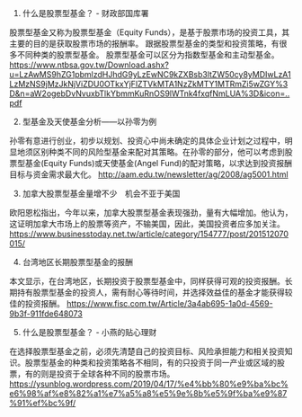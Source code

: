

1. 什么是股票型基金？ - 财政部国库署

股票型基金又称为股票型基金（Equity Funds），是基于股票市场的投资工具，其主要的目的是获取股票市场的报酬率。 跟据股票型基金的类型和投资策略，有很多不同种类的股票型基金。 股票型基金可以区分为指数型基金和主动型基金。 
https://www.ntbsa.gov.tw/Download.ashx?u=LzAwMS9hZG1pbmlzdHJhdG9yLzEwNC9kZXBsb3ltZW50cy8yMDIwLzA1LzMzNS9jMzJkNjViZDU0OTkxYjFlZTVkMTA1NzZkMTY1MTRmZi5wZGY%3D&n=aW2ogebDvNvuxbTlkYbmmKuRnOS9lWTnk4fxqfNmLUA%3D&icon=..pdf

2. 型基金及天使基金分析——以孙零为例

孙零有意进行创业，初步以规划、投资心中尚未确定的具体企业计划之过程中，明显地须区别种类不同的风险型基金来配对其策略。在孙零的部分，他可以考虑到股票型基金(Equity Funds)或天使基金(Angel Fund)的配对策略，以求达到投资报酬目标与资金需求最大化。 
http://aam.edu.tw/newsletter/ag/2008/ag5001.html

3. 加拿大股票型基金量增不少　机会不亚于美国

欧阳恩松指出，今年以来，加拿大股票型基金表现强劲，量有大幅增加。他认为，这证明加拿大市场上的股票等资产，不输美国，因此，美国投资者应多加关注。 
https://www.businesstoday.net.tw/article/category/154777/post/201512070015/

4. 台湾地区长期股票型基金的报酬

本文显示，在台湾地区，长期投资于股票型基金中，同样获得可观的投资报酬。长期持有股票型基金的投资人，需有耐心等待时间，并选择效益佳的基金才能获得较佳的投资报酬。 
https://www.fisc.com.tw/Article/3a4ab695-1a0d-4569-9b3f-911fde648073

5. 什么是股票型基金？ - 小燕的贴心理财

在选择股票型基金之前，必须先清楚自己的投资目标、风险承担能力和相关投资知识。股票型基金的种类和投资策略各不相同，有的只投资于同一产业或区域的股票，有的则是投资于全球各种不同的股票市场。 
https://ysunblog.wordpress.com/2019/04/17/%e4%bb%80%e9%ba%bc%e6%98%af%e8%82%a1%e7%a5%a8%e5%9e%8b%e5%9f%ba%e9%87%91%ef%bc%9f/